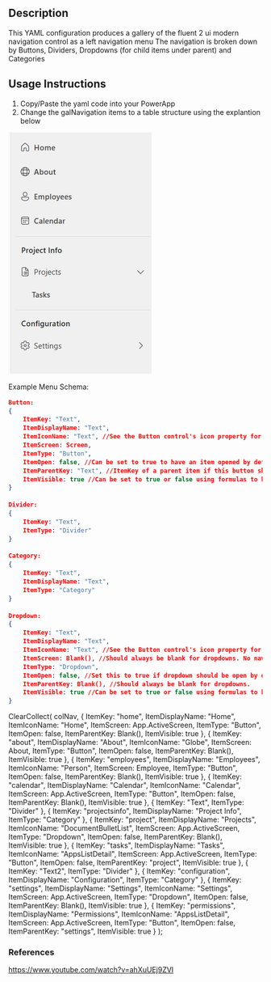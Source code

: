 ## Description

This YAML configuration produces a gallery of the fluent 2 ui modern navigation control as a left navigation menu
The navigation is broken down by Buttons, Dividers, Dropdowns (for child items under parent) and Categories

## Usage Instructions

1. Copy/Paste the yaml code into your PowerApp
2. Change the galNavigation items to a table structure using the explantion below

![Preview](Assets/Fluent2LeftNav.png)

Example Menu Schema:
```json
Button:
{
    ItemKey: "Text",
    ItemDisplayName: "Text",
    ItemIconName: "Text", //See the Button control's icon property for a full list of Fluent 2 Icons
    ItemScreen: Screen,
    ItemType: "Button",
    ItemOpen: false, //Can be set to true to have an item opened by default upon loading the app
    ItemParentKey: "Text", //ItemKey of a parent item if this button should appear under a dropdown
    ItemVisible: true //Can be set to true or false using formulas to hide buttons dynamically
}

Divider:
{
    ItemKey: "Text",
    ItemType: "Divider"
}

Category:
{
    ItemKey: "Text",
    ItemDisplayName: "Text",
    ItemType: "Category"
}

Dropdown:
{
    ItemKey: "Text",
    ItemDisplayName: "Text",
    ItemIconName: "Text", //See the Button control's icon property for a full list of Fluent 2 Icons
    ItemScreen: Blank(), //Should always be blank for dropdowns. No navigation occurs when clicking dropdown
    ItemType: "Dropdown",
    ItemOpen: false, //Set this to true if dropdown should be open by default
    ItemParentKey: Blank(), //Should always be blank for dropdowns.
    ItemVisible: true //Can be set to true or false using formulas to hide buttons dynamically  
}
```

ClearCollect(
    colNav,
    {
        ItemKey: "home",
        ItemDisplayName: "Home",
        ItemIconName: "Home",
        ItemScreen: App.ActiveScreen,
        ItemType: "Button",
        ItemOpen: false,
        ItemParentKey: Blank(),
        ItemVisible: true
    },
    {
        ItemKey: "about",
        ItemDisplayName: "About",
        ItemIconName: "Globe",
        ItemScreen: About,
        ItemType: "Button",
        ItemOpen: false,
        ItemParentKey: Blank(),
        ItemVisible: true
    },
    {
        ItemKey: "employees",
        ItemDisplayName: "Employees",
        ItemIconName: "Person",
        ItemScreen: Employee,
        ItemType: "Button",
        ItemOpen: false,
        ItemParentKey: Blank(),
        ItemVisible: true
    },
    {
        ItemKey: "calendar",
        ItemDisplayName: "Calendar",
        ItemIconName: "Calendar",
        ItemScreen: App.ActiveScreen,
        ItemType: "Button",
        ItemOpen: false,
        ItemParentKey: Blank(),
        ItemVisible: true
    },
    {
        ItemKey: "Text",
        ItemType: "Divider"
    },
    {
        ItemKey: "projectsinfo",
        ItemDisplayName: "Project Info",
        ItemType: "Category"
    },
    {
        ItemKey: "project",
        ItemDisplayName: "Projects",
        ItemIconName: "DocumentBulletList",
        ItemScreen: App.ActiveScreen,
        ItemType: "Dropdown",
        ItemOpen: false,
        ItemParentKey: Blank(),
        ItemVisible: true
    },
    {
        ItemKey: "tasks",
        ItemDisplayName: "Tasks",
        ItemIconName: "AppsListDetail",
        ItemScreen: App.ActiveScreen,
        ItemType: "Button",
        ItemOpen: false,
        ItemParentKey: "project",
        ItemVisible: true
    },
    {
        ItemKey: "Text2",
        ItemType: "Divider"
    },
    {
        ItemKey: "configuration",
        ItemDisplayName: "Configuration",
        ItemType: "Category"
    },
    {
        ItemKey: "settings",
        ItemDisplayName: "Settings",
        ItemIconName: "Settings",
        ItemScreen: App.ActiveScreen,
        ItemType: "Dropdown",
        ItemOpen: false,
        ItemParentKey: Blank(),
        ItemVisible: true
    },
    {
        ItemKey: "permissions",
        ItemDisplayName: "Permissions",
        ItemIconName: "AppsListDetail",
        ItemScreen: App.ActiveScreen,
        ItemType: "Button",
        ItemOpen: false,
        ItemParentKey: "settings",
        ItemVisible: true
    }
);


### References 

https://www.youtube.com/watch?v=ahXuUEj9ZVI